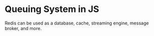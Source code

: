 # Queuing System in JS
Redis can be used as a database, cache, streaming engine, message broker, and more. 
